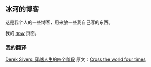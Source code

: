## 冰河的博客

这是我个人的一些博客，用来放一些我自己写的东西。

我的 [now](Blogs/../Articles/now.md) 页面。

### 我的翻译
[Derek Sivers: 穿越人生的四个阶段](Articles/Cross_the_world_four_times_en_cn.md) 原文：[Cross the world four times](https://sivers.org/4)

